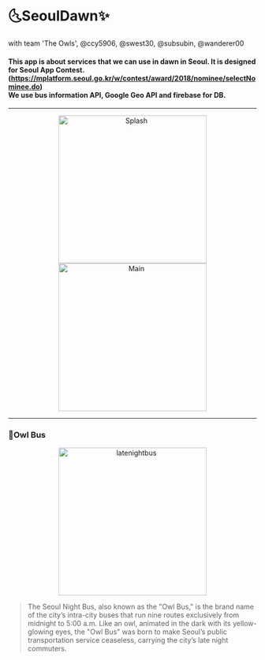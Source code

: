 # 🌜SeoulDawn✨
with team 'The Owls', @ccy5906, @swest30, @subsubin, @wanderer00

#### This app is about services that we can use in dawn in Seoul. It is designed for Seoul App Contest. (https://mplatform.seoul.go.kr/w/contest/award/2018/nominee/selectNominee.do) <br> We use bus information API, Google Geo API and firebase for DB.
***
<p align="center">
<img src="http://drive.google.com/uc?export=view&id=1-rAaCBPg63CrreUWpJTXML6IekpSMgOX" width="300px" alt="Splash" margin-right:30px/>
<img src="http://drive.google.com/uc?export=view&id=1fMYKI0Ij3_9QyH-TkldsDUZlRk60codi" width="300px" alt="Main" hspace="20px"/>
</p>

***

### 🚌Owl Bus
<p align="center">
<img src="http://drive.google.com/uc?export=view&id=1wqTeD0gENUdtF3O3XndNxcEKvPqGKN-n" width="300px" alt="latenightbus"/>  
</p>

 > The Seoul Night Bus, also known as the "Owl Bus," is the brand name of the city’s intra-city buses that run nine routes exclusively from midnight to 5:00 a.m. Like an owl, animated in the dark with its yellow-glowing eyes, the "Owl Bus" was born to make Seoul’s public transportation service ceaseless, carrying the city’s late night commuters.
